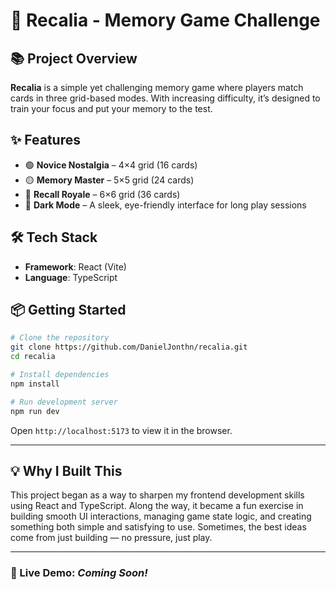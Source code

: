 # 🧠 Recalia - Memory Game Challenge

## 📚 Project Overview

**Recalia** is a simple yet challenging memory game where players match cards in three grid-based modes. With increasing difficulty, it’s designed to train your focus and put your memory to the test.

## ✨ Features

- 🟢 **Novice Nostalgia** – 4×4 grid (16 cards)
- 🟡 **Memory Master** – 5×5 grid (24 cards)
- 🔴 **Recall Royale** – 6×6 grid (36 cards)
- 🌙 **Dark Mode** – A sleek, eye-friendly interface for long play sessions

## 🛠️ Tech Stack

- **Framework**: React (Vite)
- **Language**: TypeScript

## 📦 Getting Started

```bash
# Clone the repository
git clone https://github.com/DanielJonthn/recalia.git
cd recalia

# Install dependencies
npm install

# Run development server
npm run dev

```

Open `http://localhost:5173` to view it in the browser.

---

## 💡 Why I Built This

This project began as a way to sharpen my frontend development skills using React and TypeScript. Along the way, it became a fun exercise in building smooth UI interactions, managing game state logic, and creating something both simple and satisfying to use. Sometimes, the best ideas come from just building — no pressure, just play.

---

### 🔗 Live Demo: _Coming Soon!_
